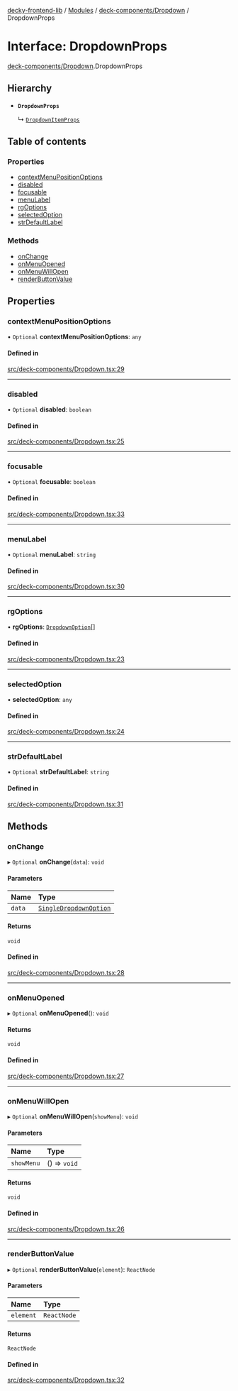 [decky-frontend-lib](../README.md) / [Modules](../modules.md) / [deck-components/Dropdown](../modules/deck_components_Dropdown.md) / DropdownProps

# Interface: DropdownProps

[deck-components/Dropdown](../modules/deck_components_Dropdown.md).DropdownProps

## Hierarchy

- **`DropdownProps`**

  ↳ [`DropdownItemProps`](deck_components_Dropdown.DropdownItemProps.md)

## Table of contents

### Properties

- [contextMenuPositionOptions](deck_components_Dropdown.DropdownProps.md#contextmenupositionoptions)
- [disabled](deck_components_Dropdown.DropdownProps.md#disabled)
- [focusable](deck_components_Dropdown.DropdownProps.md#focusable)
- [menuLabel](deck_components_Dropdown.DropdownProps.md#menulabel)
- [rgOptions](deck_components_Dropdown.DropdownProps.md#rgoptions)
- [selectedOption](deck_components_Dropdown.DropdownProps.md#selectedoption)
- [strDefaultLabel](deck_components_Dropdown.DropdownProps.md#strdefaultlabel)

### Methods

- [onChange](deck_components_Dropdown.DropdownProps.md#onchange)
- [onMenuOpened](deck_components_Dropdown.DropdownProps.md#onmenuopened)
- [onMenuWillOpen](deck_components_Dropdown.DropdownProps.md#onmenuwillopen)
- [renderButtonValue](deck_components_Dropdown.DropdownProps.md#renderbuttonvalue)

## Properties

### contextMenuPositionOptions

• `Optional` **contextMenuPositionOptions**: `any`

#### Defined in

[src/deck-components/Dropdown.tsx:29](https://github.com/SteamDeckHomebrew/decky-frontend-lib/blob/c44c66f/src/deck-components/Dropdown.tsx#L29)

___

### disabled

• `Optional` **disabled**: `boolean`

#### Defined in

[src/deck-components/Dropdown.tsx:25](https://github.com/SteamDeckHomebrew/decky-frontend-lib/blob/c44c66f/src/deck-components/Dropdown.tsx#L25)

___

### focusable

• `Optional` **focusable**: `boolean`

#### Defined in

[src/deck-components/Dropdown.tsx:33](https://github.com/SteamDeckHomebrew/decky-frontend-lib/blob/c44c66f/src/deck-components/Dropdown.tsx#L33)

___

### menuLabel

• `Optional` **menuLabel**: `string`

#### Defined in

[src/deck-components/Dropdown.tsx:30](https://github.com/SteamDeckHomebrew/decky-frontend-lib/blob/c44c66f/src/deck-components/Dropdown.tsx#L30)

___

### rgOptions

• **rgOptions**: [`DropdownOption`](../modules/deck_components_Dropdown.md#dropdownoption)[]

#### Defined in

[src/deck-components/Dropdown.tsx:23](https://github.com/SteamDeckHomebrew/decky-frontend-lib/blob/c44c66f/src/deck-components/Dropdown.tsx#L23)

___

### selectedOption

• **selectedOption**: `any`

#### Defined in

[src/deck-components/Dropdown.tsx:24](https://github.com/SteamDeckHomebrew/decky-frontend-lib/blob/c44c66f/src/deck-components/Dropdown.tsx#L24)

___

### strDefaultLabel

• `Optional` **strDefaultLabel**: `string`

#### Defined in

[src/deck-components/Dropdown.tsx:31](https://github.com/SteamDeckHomebrew/decky-frontend-lib/blob/c44c66f/src/deck-components/Dropdown.tsx#L31)

## Methods

### onChange

▸ `Optional` **onChange**(`data`): `void`

#### Parameters

| Name | Type |
| :------ | :------ |
| `data` | [`SingleDropdownOption`](deck_components_Dropdown.SingleDropdownOption.md) |

#### Returns

`void`

#### Defined in

[src/deck-components/Dropdown.tsx:28](https://github.com/SteamDeckHomebrew/decky-frontend-lib/blob/c44c66f/src/deck-components/Dropdown.tsx#L28)

___

### onMenuOpened

▸ `Optional` **onMenuOpened**(): `void`

#### Returns

`void`

#### Defined in

[src/deck-components/Dropdown.tsx:27](https://github.com/SteamDeckHomebrew/decky-frontend-lib/blob/c44c66f/src/deck-components/Dropdown.tsx#L27)

___

### onMenuWillOpen

▸ `Optional` **onMenuWillOpen**(`showMenu`): `void`

#### Parameters

| Name | Type |
| :------ | :------ |
| `showMenu` | () => `void` |

#### Returns

`void`

#### Defined in

[src/deck-components/Dropdown.tsx:26](https://github.com/SteamDeckHomebrew/decky-frontend-lib/blob/c44c66f/src/deck-components/Dropdown.tsx#L26)

___

### renderButtonValue

▸ `Optional` **renderButtonValue**(`element`): `ReactNode`

#### Parameters

| Name | Type |
| :------ | :------ |
| `element` | `ReactNode` |

#### Returns

`ReactNode`

#### Defined in

[src/deck-components/Dropdown.tsx:32](https://github.com/SteamDeckHomebrew/decky-frontend-lib/blob/c44c66f/src/deck-components/Dropdown.tsx#L32)

